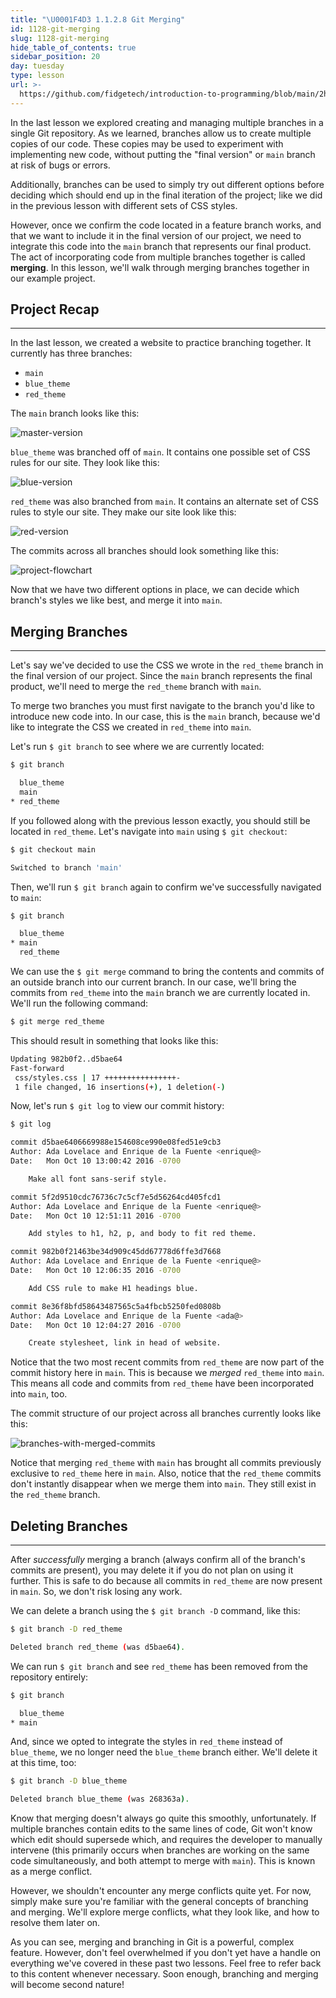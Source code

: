 ```yaml
---
title: "\U0001F4D3 1.1.2.8 Git Merging"
id: 1128-git-merging
slug: 1128-git-merging
hide_table_of_contents: true
sidebar_position: 20
day: tuesday
type: lesson
url: >-
  https://github.com/fidgetech/introduction-to-programming/blob/main/2h_git_merging.md
---
```


In the last lesson we explored creating and managing multiple branches in a single Git repository. As we learned, branches allow us to create multiple copies of our code. These copies may be used to experiment with implementing new code, without putting the "final version" or `main` branch at risk of bugs or errors.

Additionally, branches can be used to simply try out different options before deciding which should end up in the final iteration of the project; like we did in the previous lesson with different sets of CSS styles.

However, once we confirm the code located in a feature branch works, and that we want to include it in the final version of our project, we need to integrate this code into the `main` branch that represents our final product. The act of incorporating code from multiple branches together is called **merging**. In this lesson, we'll walk through merging branches together in our example project.

## Project Recap

---

In the last lesson, we created a website to practice branching together. It currently has three branches:

* `main`
* `blue_theme`
* `red_theme`

The `main` branch looks like this:

![master-version](https://learnhowtoprogram.s3.us-west-2.amazonaws.com/INTRO/week1-html-css/Git+Branching+and+Merging+Lessons/test-site-blue-headers.png)

`blue_theme` was branched off of `main`. It contains one possible set of CSS rules for our site. They look like this:

![blue-version](https://learnhowtoprogram.s3.us-west-2.amazonaws.com/INTRO/week1-html-css/Git+Branching+and+Merging+Lessons/test-site-blue-theme.png)

`red_theme` was also branched from `main`. It contains an alternate set of CSS rules to style our site. They make our site look like this:

![red-version](https://learnhowtoprogram.s3.us-west-2.amazonaws.com/INTRO/week1-html-css/Git+Branching+and+Merging+Lessons/red-theme-with-sans-serif.png)

The commits across all branches should look something like this:

![project-flowchart](https://learnhowtoprogram.s3.us-west-2.amazonaws.com/INTRO/week1-html-css/Git+Branching+and+Merging+Lessons/flow-chart-3.png)

Now that we have two different options in place, we can decide which branch's styles we like best, and merge it into `main`.

## Merging Branches

---

Let's say we've decided to use the CSS we wrote in the `red_theme` branch in the final version of our project. Since the `main` branch represents the final product, we'll need to merge the `red_theme` branch with `main`.

To merge two branches you must first navigate to the branch you'd like to introduce new code into. In our case, this is the `main` branch, because we'd like to integrate the CSS we created in `red_theme` into `main`.

Let's run `$ git branch` to see where we are currently located:

```bash
$ git branch

  blue_theme
  main
* red_theme
```

If you followed along with the previous lesson exactly, you should still be located in `red_theme`. Let's navigate into `main` using `$ git checkout`:

```bash
$ git checkout main

Switched to branch 'main'
```

Then, we'll run `$ git branch` again to confirm we've successfully navigated to `main`:

```bash
$ git branch

  blue_theme
* main
  red_theme
```

We can use the `$ git merge` command to bring the contents and commits of an outside branch into our current branch. In our case, we'll bring the commits from `red_theme` into the `main` branch we are currently located in. We'll run the following command:

```bash
$ git merge red_theme
```

This should result in something that looks like this:

```bash
Updating 982b0f2..d5bae64
Fast-forward
 css/styles.css | 17 ++++++++++++++++-
 1 file changed, 16 insertions(+), 1 deletion(-)
```

Now, let's run `$ git log`  to view our commit history:

```bash
$ git log

commit d5bae6406669988e154608ce990e08fed51e9cb3
Author: Ada Lovelace and Enrique de la Fuente <enrique@>
Date:   Mon Oct 10 13:00:42 2016 -0700

    Make all font sans-serif style.

commit 5f2d9510cdc76736c7c5cf7e5d56264cd405fcd1
Author: Ada Lovelace and Enrique de la Fuente <enrique@>
Date:   Mon Oct 10 12:51:11 2016 -0700

    Add styles to h1, h2, p, and body to fit red theme.

commit 982b0f21463be34d909c45dd67778d6ffe3d7668
Author: Ada Lovelace and Enrique de la Fuente <enrique@>
Date:   Mon Oct 10 12:06:35 2016 -0700

    Add CSS rule to make H1 headings blue.

commit 8e36f8bfd58643487565c5a4fbcb5250fed0808b
Author: Ada Lovelace and Enrique de la Fuente <ada@>
Date:   Mon Oct 10 12:04:27 2016 -0700

    Create stylesheet, link in head of website.
```

Notice that the two most recent commits from `red_theme` are now part of the commit history here in `main`. This is because we _merged_ `red_theme` into `main`. This means all code and commits from `red_theme` have been incorporated into `main`, too.

The commit structure of our project across all branches currently looks like this:

![branches-with-merged-commits](https://learnhowtoprogram.s3.us-west-2.amazonaws.com/INTRO/week1-html-css/Git+Branching+and+Merging+Lessons/flow-chart-4.png)

Notice that merging `red_theme` with `main` has brought all commits previously exclusive to `red_theme` here in `main`. Also, notice that the `red_theme` commits don't instantly disappear when we merge them into `main`. They still exist in the `red_theme` branch.

## Deleting Branches

---

After _successfully_ merging a branch (always confirm all of the branch's commits are present), you may delete it if you do not plan on using it further. This is safe to do because all commits in `red_theme` are now present in `main`. So, we don't risk losing any work.

We can delete a branch using the `$ git branch -D` command, like this:

```bash
$ git branch -D red_theme

Deleted branch red_theme (was d5bae64).
```

We can run `$ git branch`  and see `red_theme` has been removed from the repository entirely:

```bash
$ git branch

  blue_theme
* main
```

And, since we opted to integrate the styles in `red_theme` instead of `blue_theme`, we no longer need the `blue_theme` branch either. We'll delete it at this time, too:

```bash
$ git branch -D blue_theme

Deleted branch blue_theme (was 268363a).
```

Know that merging doesn't always go quite this smoothly, unfortunately. If multiple branches contain edits to the same lines of code, Git won't know which edit should supersede which, and requires the developer to manually intervene (this primarily occurs when branches are working on the same code simultaneously, and both attempt to merge with `main`).  This is known as a merge conflict.

However, we shouldn't encounter any merge conflicts quite yet. For now, simply make sure you're familiar with the general concepts of branching and merging. We'll explore merge conflicts, what they look like, and how to resolve them later on.

As you can see, merging and branching in Git is a powerful, complex feature. However, don't feel overwhelmed if you don't yet have a handle on everything we've covered in these past two lessons. Feel free to refer back to this content whenever necessary. Soon enough, branching and merging will become second nature! 
